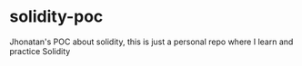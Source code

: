 # solidity-poc
Jhonatan's POC about solidity, this is just a personal repo where I learn and practice Solidity
